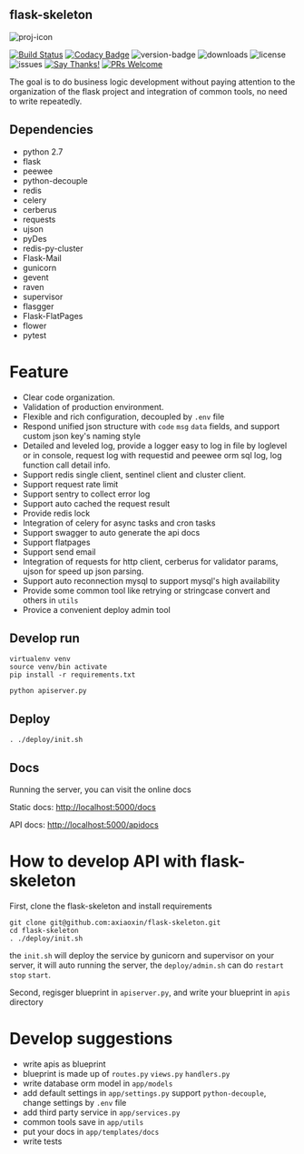 flask-skeleton
--------------
![proj-icon](https://raw.githubusercontent.com/axiaoxin/flask-skeleton/master/app/static/img/favicon.ico)

[![Build Status](https://travis-ci.org/axiaoxin/flask-skeleton.svg?branch=master)](https://travis-ci.org/axiaoxin/flask-skeleton)
[![Codacy Badge](https://api.codacy.com/project/badge/Grade/1021dd91bdf54db797485cb1ac6f2cb9)](https://app.codacy.com/app/axiaoxin/flask-skeleton?utm_source=github.com&utm_medium=referral&utm_content=axiaoxin/flask-skeleton&utm_campaign=Badge_Grade_Dashboard)
![version-badge](https://img.shields.io/github/release/axiaoxin/flask-skeleton.svg)
![downloads](https://img.shields.io/github/downloads/axiaoxin/flask-skeleton/total.svg)
![license](https://img.shields.io/github/license/axiaoxin/flask-skeleton.svg)
![issues](https://img.shields.io/github/issues/axiaoxin/flask-skeleton.svg)
[![Say Thanks!](https://img.shields.io/badge/Say%20Thanks-!-1EAEDB.svg)](https://saythanks.io/to/axiaoxin)
[![PRs Welcome](https://img.shields.io/badge/PRs-welcome-brightgreen.svg)](https://github.com/axiaoxin/flask-skeleton/pulls)


The goal is to do business logic development without paying attention to the organization of the flask project
and integration of common tools, no need to write repeatedly.


## Dependencies

- python 2.7
- flask
- peewee
- python-decouple
- redis
- celery
- cerberus
- requests
- ujson
- pyDes
- redis-py-cluster
- Flask-Mail
- gunicorn
- gevent
- raven
- supervisor
- flasgger
- Flask-FlatPages
- flower
- pytest


# Feature

- Clear code organization.
- Validation of production environment.
- Flexible and rich configuration, decoupled by `.env` file
- Respond unified json structure with `code` `msg` `data` fields, and support custom json key's naming style
- Detailed and leveled log, provide a logger easy to log in file by loglevel or in console, request log with requestid and peewee orm sql log, log function call detail info.
- Support redis single client, sentinel client and cluster client.
- Support request rate limit
- Support sentry to collect error log
- Support auto cached the request result
- Provide redis lock
- Integration of celery for async tasks and cron tasks
- Support swagger to auto generate the api docs
- Support flatpages
- Support send email
- Integration of requests for http client, cerberus for validator params, ujson for speed up json parsing.
- Support auto reconnection mysql to support mysql's high availability
- Provide some common tool like retrying or stringcase convert and others in `utils`
- Provice a convenient deploy admin tool


## Develop run

    virtualenv venv
    source venv/bin activate
    pip install -r requirements.txt

    python apiserver.py

## Deploy

    . ./deploy/init.sh

## Docs

Running the server, you can visit the online docs

Static docs: <http://localhost:5000/docs>

API docs: <http://localhost:5000/apidocs>

# How to develop API with flask-skeleton

First, clone the flask-skeleton and install requirements

    git clone git@github.com:axiaoxin/flask-skeleton.git
    cd flask-skeleton
    . ./deploy/init.sh

the `init.sh` will deploy the service by gunicorn and supervisor on your server, it will auto running the server, the `deploy/admin.sh` can do `restart` `stop` `start`.

Second, regisger blueprint in `apiserver.py`, and write your blueprint in `apis` directory

# Develop suggestions

- write apis as blueprint
- blueprint is made up of `routes.py` `views.py` `handlers.py`
- write database orm model in `app/models`
- add default settings in `app/settings.py` support `python-decouple`, change settings by `.env` file
- add third party service in `app/services.py`
- common tools save in `app/utils`
- put your docs in `app/templates/docs`
- write tests
